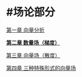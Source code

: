 # #场论部分

[第一章 向量分折](#%E5%9C%BA%E8%AE%BA%E9%83%A8%E5%88%86%20429e22bb207549e6b93dd7d364093d4c/%E7%AC%AC%E4%B8%80%E7%AB%A0%20%E5%90%91%E9%87%8F%E5%88%86%E6%8A%98%205d7a26ec3fd94431945a756c188f3b4e.md)

[**第二章 数量场（梯度）**](#%E5%9C%BA%E8%AE%BA%E9%83%A8%E5%88%86%20429e22bb207549e6b93dd7d364093d4c/%E7%AC%AC%E4%BA%8C%E7%AB%A0%20%E6%95%B0%E9%87%8F%E5%9C%BA%EF%BC%88%E6%A2%AF%E5%BA%A6%EF%BC%89%20b87daad85815465e880517c3f0e3ce16.md)

[第三章 向量场（散度）](#%E5%9C%BA%E8%AE%BA%E9%83%A8%E5%88%86%20429e22bb207549e6b93dd7d364093d4c/%E7%AC%AC%E4%B8%89%E7%AB%A0%20%E5%90%91%E9%87%8F%E5%9C%BA%EF%BC%88%E6%95%A3%E5%BA%A6%EF%BC%89%208249b9a8488c44638d4e8d86f7f610e7.md)

[第四章 三种特殊形式的向量场](#%E5%9C%BA%E8%AE%BA%E9%83%A8%E5%88%86%20429e22bb207549e6b93dd7d364093d4c/%E7%AC%AC%E5%9B%9B%E7%AB%A0%20%E4%B8%89%E7%A7%8D%E7%89%B9%E6%AE%8A%E5%BD%A2%E5%BC%8F%E7%9A%84%E5%90%91%E9%87%8F%E5%9C%BA%20be482bd6a28f42cb9364b4e2dfa2dc7b.md)